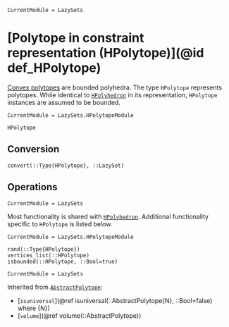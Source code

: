 ```@meta
CurrentModule = LazySets
```

# [Polytope in constraint representation (HPolytope)](@id def_HPolytope)

[Convex polytopes](https://en.wikipedia.org/wiki/Polytope) are bounded polyhedra.
The type `HPolytope` represents polytopes.
While identical to [`HPolyhedron`](@ref) in its representation, `HPolytope`
instances are assumed to be bounded.

```@meta
CurrentModule = LazySets.HPolytopeModule
```

```@docs
HPolytope
```

## Conversion

```@docs
convert(::Type{HPolytope}, ::LazySet)
```

## Operations

```@meta
CurrentModule = LazySets
```

Most functionality is shared with [`HPolyhedron`](@ref).
Additional functionality specific to `HPolytope` is listed below.

```@meta
CurrentModule = LazySets.HPolytopeModule
```

```@docs
rand(::Type{HPolytope})
vertices_list(::HPolytope)
isbounded(::HPolytope, ::Bool=true)
```

```@meta
CurrentModule = LazySets
```

Inherited from [`AbstractPolytope`](@ref):
* [`isuniversal`](@ref isuniversal(::AbstractPolytope{N}, ::Bool=false) where {N})
* [`volume`](@ref volume(::AbstractPolytope))
